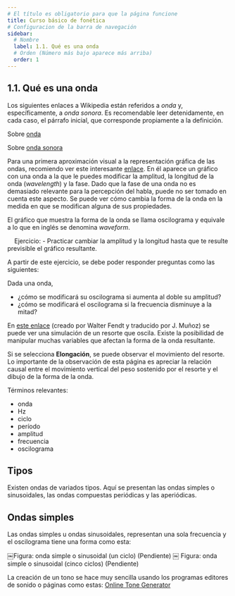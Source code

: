 ```yaml
---
# El título es obligatorio para que la página funcione
title: Curso básico de fonética 
# Configuracion de la barra de navegación
sidebar:
  # Nombre
  label: 1.1. Qué es una onda
  # Orden (Número más bajo aparece más arriba)
  order: 1
---
```


## 1.1. Qué es una onda
  
  Los siguientes enlaces a Wikipedia están referidos a *onda* y, específicamente, a *onda sonora*. Es recomendable leer detenidamente, en cada caso, el párrafo inicial, que corresponde propiamente a la definición.

  Sobre [onda](https://es.wikipedia.org/wiki/Onda)

  Sobre [onda sonora](http://es.wikipedia.org/wiki/Onda_sonora)

Para una primera aproximación visual a la representación gráfica de las ondas, recomiendo ver este interesante [enlace](http://zonalandeducation.com/mstm/physics/waves/introduction/introductionWaves.html). En él aparece un gráfico con una onda a la que le puedes modificar la amplitud, la longitud de la onda (*wavelength*) y la fase. Dado que la fase de una onda no es demasiado relevante para la percepción del habla, puede no ser tomado en cuenta este aspecto. Se puede ver cómo cambia la forma de la onda en la medida en que se modifican alguna de sus propiedades.

El gráfico que muestra la forma de la onda se llama oscilograma y equivale a lo que en inglés se denomina *waveform*.

    Ejercicio:
    - Practicar cambiar la amplitud y la longitud hasta que te resulte previsible el gráfico resultante.

A partir de este ejercicio, se debe poder responder preguntas como las siguientes:

Dada una onda,

- ¿cómo se modificará su oscilograma si aumenta al doble su amplitud?
- ¿cómo se modificará el oscilograma si la frecuencia disminuye a la mitad?

En [este enlace](http://www.walter-fendt.de/html5/phes/springpendulum_es.htm) (creado por Walter Fendt y traducido por J. Muñoz) se puede ver una simulación de un resorte que oscila. Existe la posibilidad de manipular muchas variables que afectan la forma de la onda resultante.

Si se selecciona **Elongación**, se puede observar el movimiento del resorte. Lo importante de la observación de esta página es apreciar la relación causal entre el movimiento vertical del peso sostenido por el resorte y el dibujo de la forma de la onda.

Términos relevantes: 
- onda
- Hz
- ciclo
- período
- amplitud
- frecuencia
- oscilograma

## Tipos
  Existen ondas de variados tipos. Aquí se presentan las ondas simples o sinusoidales, las ondas compuestas periódicas y las aperiódicas.

## Ondas simples
Las ondas simples u ondas sinusoidales, representan una sola frecuencia y el oscilograma tiene una forma como esta:

￼Figura: onda simple o sinusoidal (un ciclo)
(Pendiente)
￼
Figura: onda simple o sinusoidal (cinco ciclos)
(Pendiente)

La creación de un tono se hace muy sencilla usando los programas editores de sonido o páginas como estas:
[Online Tone Generator](https://www.onlinemictest.com/es/tone-generator/)
